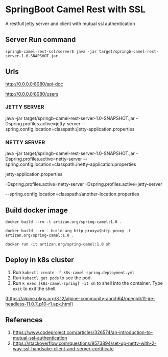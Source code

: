 # SpringBoot Camel Rest with SSL
A restfull jetty server and client with mutual ssl authentication

## Server Run command
`springb-camel-rest-ssl/server$ java -jar target/springb-camel-rest-server-1.0-SNAPSHOT.jar`

## Urls
http://0.0.0.0:8080/api-doc

http://0.0.0.0:8080/users


### JETTY SERVER

java -jar target/springb-camel-rest-server-1.0-SNAPSHOT.jar -Dspring.profiles.active=jetty-server --spring.config.location=classpath:/jetty-application.properties

### NETTY SERVER

java -jar target/springb-camel-rest-server-1.0-SNAPSHOT.jar -Dspring.profiles.active=netty-server --spring.config.location=classpath:/netty-application.properties

jetty-application.properties

-Dspring.profiles.active=netty-server
-Dspring.profiles.active=jetty-server

--spring.config.location=classpath:/another-location.properties



## Build docker image
`docker build --rm -t artizan.org/spring-camel:1.0 .`

`docker build --rm --build-arg http_proxy=$http_proxy -t artizan.org/spring-camel:1.0 .`

`docker run -it artizan.org/spring-camel:1.0 sh`

## Deploy in k8s cluster
1. Run `kubectl create -f k8s-camel-spring.deployment.yml`
2. Run `kubectl get pods` to see the pod.
3. Run `k exec [k8s-camel-spring] -it sh` to shell into the container. Type `exit` to exit the shell.













[https://alpine.pkgs.org/3.12/alpine-community-aarch64/openjdk11-jre-headless-11.0.7_p10-r1.apk.html]












## References

1) https://www.codeproject.com/articles/326574/an-introduction-to-mutual-ssl-authentication
2) https://stackoverflow.com/questions/9573894/set-up-netty-with-2-way-ssl-handsake-client-and-server-certificate

